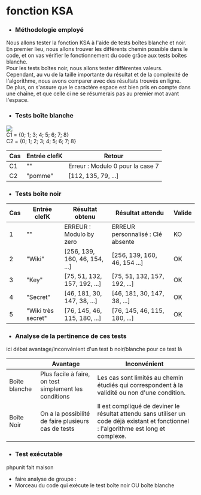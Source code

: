 # fonction KSA

- ### Méthodologie employé
Nous allons tester la fonction KSA à l'aide de tests boîtes blanche et noir.<br>
En premier lieu, nous allons trouver les différents chemin possible dans le code, et on vas vérifier le fonctionnement du code grâce aux tests boîtes blanche.<br>
Pour les tests boîtes noir, nous allons tester différentes valeurs.<br>
Cependant, au vu de la taille importante du résultat et de la complexité de l'algorithme, nous avons comparer avec des résultats trouvés en ligne.<br>
De plus, on s'assure que le caractère espace est bien pris en compte dans une chaîne, et que celle ci ne se résumerais pas au premier mot avant l'espace.<br>

- ### Tests boîte blanche
<img src="src\cryptoksa1.png"/><br>
C1 = {0; 1; 3; 4; 5; 6; 7; 8}<br>
C2 = {0; 1; 2; 3; 4; 5; 6; 7; 8}<br>

| Cas | Entrée clefK  | Retour                           |
|-----|---------------|----------------------------------|
| C1  | ""            | Erreur : Modulo 0 pour la case 7 |
| C2  | "pomme"       | [112, 135, 79, ...]              |


- ### Tests boîte noir

| Cas | Entrée clefK       | Résultat obtenu                | Résultat attendu                  | Valide |
|-----|--------------------|--------------------------------|-----------------------------------|--------|
| 1   | ""                 | ERREUR : Modulo by zero        | ERREUR personnalisé : Clé absente | KO     |
| 2   | "Wiki"             | [256, 139, 160, 46, 154,  ...] | [256, 139, 160, 46, 154 ...]      | OK     |
| 3   | "Key"              | [75, 51, 132, 157, 192, ...]   | [75, 51, 132, 157, 192, ...]      | OK     |
| 4   | "Secret"           | [46, 181, 30, 147, 38, ...]    | [46, 181, 30, 147, 38, ...]       | OK     |
| 5   | "Wiki très secret" | [76, 145, 46, 115, 180, ...]   | [76, 145, 46, 115, 180, ...]      | OK     |

- ### Analyse de la pertinence de ces tests 
ici débat avantage/inconvénient d'un test b noir/blanche pour ce test là

|               | Avantage                                               | Inconvénient                                                                                                                            |
|---------------|--------------------------------------------------------|-----------------------------------------------------------------------------------------------------------------------------------------|
| Boîte blanche | Plus facile à faire, on test simplement les conditions | Les cas sont limités au chemin étudiés qui correspondent à la validité ou non d'une condition.                                          |
| Boîte Noir    | On a la possibilité de faire plusieurs cas de tests    | Il est compliqué de deviner le résultat attendu sans utiliser un code déjà existant et fonctionnel : l'algorithme est long et complexe. |


- ### Test exécutable
phpunit fait maison

- faire analyse de groupe : 
- Morceau du code qui exécute le test boîte noir OU boîte blanche
